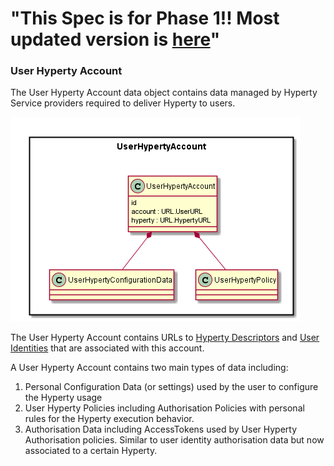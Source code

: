  "This Spec is for Phase 1!! Most updated version is [here](https://github.com/reTHINK-project/specs/tree/master/datamodel)" 
=============== 
### User Hyperty Account

The User Hyperty Account data object contains data managed by Hyperty Service providers required to deliver Hyperty to users.

![User Hyperty Account Data Object Model](User-Hyperty-Account-Data-Object-Model.png)

The User Hyperty Account contains URLs to [Hyperty Descriptors](../hyperty-catalogue/readme.md) and [User Identities](../user-identity/readme.md) that are associated with this account.

A User Hyperty Account contains two main types of data including:

1. Personal Configuration Data (or settings) used by the user to configure the Hyperty usage
1. User Hyperty Policies including Authorisation Policies with personal rules for the Hyperty execution behavior.
1. Authorisation Data including AccessTokens used by User Hyperty Authorisation policies. Similar to user identity authorisation data but now associated to a certain Hyperty.
